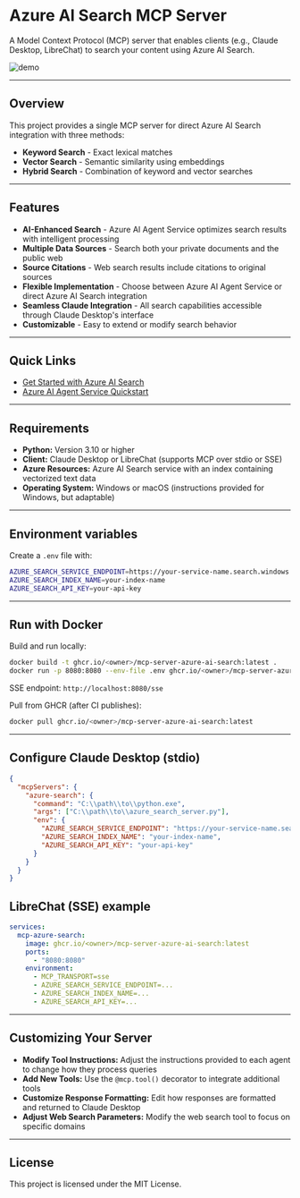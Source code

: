 # Azure AI Search MCP Server

A Model Context Protocol (MCP) server that enables clients (e.g., Claude Desktop, LibreChat) to search your content using Azure AI Search.

![demo](images/demo.gif)

---

## Overview

This project provides a single MCP server for direct Azure AI Search integration with three methods:
- **Keyword Search** - Exact lexical matches
- **Vector Search** - Semantic similarity using embeddings
- **Hybrid Search** - Combination of keyword and vector searches

---

## Features

- **AI-Enhanced Search** - Azure AI Agent Service optimizes search results with intelligent processing
- **Multiple Data Sources** - Search both your private documents and the public web
- **Source Citations** - Web search results include citations to original sources
- **Flexible Implementation** - Choose between Azure AI Agent Service or direct Azure AI Search integration
- **Seamless Claude Integration** - All search capabilities accessible through Claude Desktop's interface
- **Customizable** - Easy to extend or modify search behavior

---

## Quick Links

- [Get Started with Azure AI Search](https://learn.microsoft.com/en-us/azure/search/search-get-started-portal)
- [Azure AI Agent Service Quickstart](https://learn.microsoft.com/en-us/azure/ai-studio/how-to/agent-quickstart)

---

## Requirements

- **Python:** Version 3.10 or higher
- **Client:** Claude Desktop or LibreChat (supports MCP over stdio or SSE)
- **Azure Resources:** Azure AI Search service with an index containing vectorized text data
- **Operating System:** Windows or macOS (instructions provided for Windows, but adaptable)

---

## Environment variables

Create a `.env` file with:

```bash
AZURE_SEARCH_SERVICE_ENDPOINT=https://your-service-name.search.windows.net
AZURE_SEARCH_INDEX_NAME=your-index-name
AZURE_SEARCH_API_KEY=your-api-key
```

---

## Run with Docker

Build and run locally:

```bash
docker build -t ghcr.io/<owner>/mcp-server-azure-ai-search:latest .
docker run -p 8080:8080 --env-file .env ghcr.io/<owner>/mcp-server-azure-ai-search:latest
```

SSE endpoint: `http://localhost:8080/sse`

Pull from GHCR (after CI publishes):

```bash
docker pull ghcr.io/<owner>/mcp-server-azure-ai-search:latest
```

---

## Configure Claude Desktop (stdio)

```json
{
  "mcpServers": {
    "azure-search": {
      "command": "C:\\path\\to\\python.exe",
      "args": ["C:\\path\\to\\azure_search_server.py"],
      "env": {
        "AZURE_SEARCH_SERVICE_ENDPOINT": "https://your-service-name.search.windows.net",
        "AZURE_SEARCH_INDEX_NAME": "your-index-name",
        "AZURE_SEARCH_API_KEY": "your-api-key"
      }
    }
  }
}
```

## LibreChat (SSE) example

```yaml
services:
  mcp-azure-search:
    image: ghcr.io/<owner>/mcp-server-azure-ai-search:latest
    ports:
      - "8080:8080"
    environment:
      - MCP_TRANSPORT=sse
      - AZURE_SEARCH_SERVICE_ENDPOINT=...
      - AZURE_SEARCH_INDEX_NAME=...
      - AZURE_SEARCH_API_KEY=...
```

---

## Customizing Your Server

- **Modify Tool Instructions:** Adjust the instructions provided to each agent to change how they process queries
- **Add New Tools:** Use the `@mcp.tool()` decorator to integrate additional tools
- **Customize Response Formatting:** Edit how responses are formatted and returned to Claude Desktop
- **Adjust Web Search Parameters:** Modify the web search tool to focus on specific domains

---

## License

This project is licensed under the MIT License.